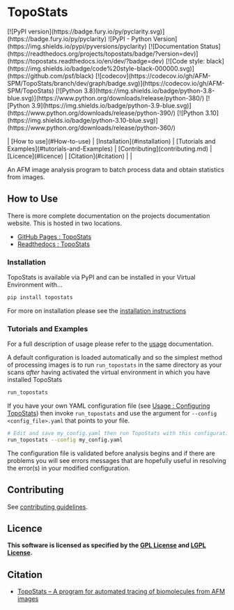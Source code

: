 # TopoStats

<p>
[![PyPI version](https://badge.fury.io/py/pyclarity.svg)](https://badge.fury.io/py/pyclarity)
![PyPI - Python Version](https://img.shields.io/pypi/pyversions/pyclarity)
[![Documentation
Status](https://readthedocs.org/projects/topostats/badge/?version=dev)](https://topostats.readthedocs.io/en/dev/?badge=dev)
[![Code style: black](https://img.shields.io/badge/code%20style-black-000000.svg)](https://github.com/psf/black)
[![codecov](https://codecov.io/gh/AFM-SPM/TopoStats/branch/dev/graph/badge.svg)](https://codecov.io/gh/AFM-SPM/TopoStats)
[![Python 3.8](https://img.shields.io/badge/python-3.8-blue.svg)](https://www.python.org/downloads/release/python-380/)
[![Python 3.9](https://img.shields.io/badge/python-3.9-blue.svg)](https://www.python.org/downloads/release/python-390/)
[![Python 3.10](https://img.shields.io/badge/python-3.10-blue.svg)](https://www.python.org/downloads/release/python-360/)
</p>
| [How to use](#How-to-use) | [Installation](#installation) | [Tutorials and Examples](#tutorials-and-Examples) | [Contributing](contributing.md) | [Licence](#licence) | [Citation](#citation) |  |

An AFM image analysis program to batch process data and obtain statistics from images.

## How to Use

There is more complete documentation on the projects documentation website. This is hosted in two locations.

* [GitHub Pages : TopoStats](https://afm-spm.github.io/TopoStats/)
* [Readthedocs : TopoStats](https://topostats.readthedocs.io/en/dev/)

### Installation

TopoStats is available via PyPI and can be installed in your Virtual Environment with...

``` bash
pip install topostats
```

For more on installation please see the [installation instructions](https://afm-spm.github.io/TopoStats/installation.html)

### Tutorials and Examples

For a full description of usage please refer to the [usage](https://afm-spm.github.io/TopoStats/usage.html) documentation.

A default configuration is loaded automatically and so the simplest method of processing images is to run
`run_topostats` in the same directory as your scans _after_ having activated the virtual environment in which you have
installed TopoStats

``` bash
run_topostats
```

If you have your own YAML configuration file (see [Usage : Configuring
TopoStats](https://afm-spm.github.io/TopoStats/usage.html#configuring_topostats)) then invoke `run_topostats` and use
the argument for `--config <config_file>.yaml` that points to your file.

``` bash
# Edit and save my_config.yaml then run TopoStats with this configuration file
run_topostats --config my_config.yaml
```

The configuration file is validated before analysis begins and if there are problems you will see errors messages that
are hopefully useful in resolving the error(s) in your modified configuration.

## Contributing

See [contributing guidelines](https://afm-spm.github.io/TopoStats/contributing.html).

## Licence

**This software is licensed as specified by the [GPL License](COPYING) and [LGPL License](COPYING.LESSER).**

## Citation

- [TopoStats – A program for automated tracing of biomolecules from AFM images](https://www.sciencedirect.com/science/article/pii/S1046202321000207)
